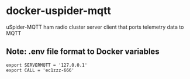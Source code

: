 # docker-uspider-mqtt
uSpider-MQTT ham radio cluster server client that ports telemetry data to MQTT

## Note: .env file format to Docker variables
```
export SERVERMQTT = '127.0.0.1'
export CALL = 'ec1zzz-666'
```

